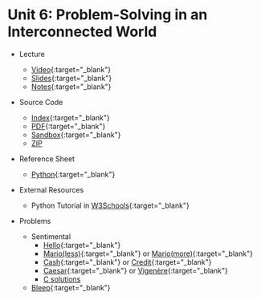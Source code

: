 # Unit 6: Problem-Solving in an Interconnected World

* Lecture
  * [Video](https://video.cs50.net/2018/fall/lectures/6){:target="_blank"}
  * [Slides](https://cdn.cs50.net/2018/fall/lectures/6/lecture6.pdf){:target="_blank"}
  * [Notes](notes){:target="_blank"}

* Source Code
  * [Index](https://cdn.cs50.net/2018/fall/lectures/6/src6/){:target="_blank"}
  * [PDF](https://cdn.cs50.net/2018/fall/lectures/6/src6.pdf){:target="_blank"}
  * [Sandbox](https://sandbox.cs50.io/bf2e6473-45bc-4ac4-bee2-7cd9b89aa6a8){:target="_blank"}
  * [ZIP](https://cdn.cs50.net/2018/fall/lectures/6/src6.zip)

* Reference Sheet
  * [Python](https://ap.cs50.school/assets/pdfs/python.pdf){:target="_blank"}
  
* External Resources
  * Python Tutorial in [W3Schools](https://www.w3schools.com/python/default.asp){:target="_blank"}
  
* Problems
  <!--* [Analyze This](https://docs.cs50.net/2019/ap/problems/analyze/analyze.html)-->
  * Sentimental
    * [Hello](https://docs.cs50.net/2019/ap/problems/sentimental/hello/hello.html){:target="_blank"}
    * [Mario(less)](https://docs.cs50.net/2019/ap/problems/sentimental/mario/less/mario.html){:target="_blank"} or [Mario(more)](https://docs.cs50.net/2019/ap/problems/sentimental/mario/more/mario.html){:target="_blank"}
    * [Cash](https://docs.cs50.net/2019/ap/problems/sentimental/cash/cash.html){:target="_blank"} or [Credit](https://docs.cs50.net/2019/ap/problems/sentimental/credit/credit.html){:target="_blank"}
    * [Caesar](https://docs.cs50.net/2019/ap/problems/sentimental/caesar/caesar.html){:target="_blank"} or [Vigenère](https://docs.cs50.net/2019/ap/problems/sentimental/vigenere/vigenere.html){:target="_blank"}
    * [C solutions](https://drive.google.com/open?id=1-yLcOcnOjGB5LX5yoRWMttkanXbz4BVt)
  * [Bleep](https://docs.cs50.net/2019/ap/problems/bleep/bleep.html){:target="_blank"}




